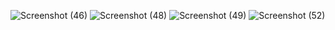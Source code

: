 ![Screenshot (46)](https://github.com/AvishekSpec/HR-Analytics---Power-Bi/assets/70626424/feb8bf84-3344-46e9-8962-49e3e9bf25ad)
![Screenshot (48)](https://github.com/AvishekSpec/HR-Analytics---Power-Bi/assets/70626424/1e3fe377-768d-4bfe-86ab-b29be9f703ba)
![Screenshot (49)](https://github.com/AvishekSpec/HR-Analytics---Power-Bi/assets/70626424/4f187ff0-33df-4614-9b23-f40f359f6e1b)
![Screenshot (52)](https://github.com/AvishekSpec/HR-Analytics---Power-Bi/assets/70626424/9c1998e1-7e45-487a-a8eb-be9dedebf614)
